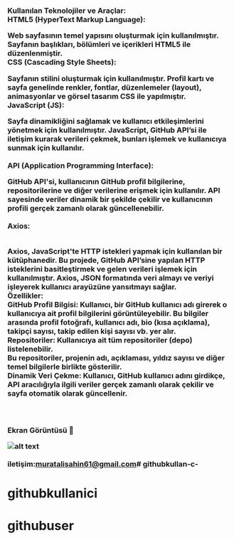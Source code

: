 <h3>
Kullanılan Teknolojiler ve Araçlar:<br>
HTML5 (HyperText Markup Language):<br>

Web sayfasının temel yapısını oluşturmak için kullanılmıştır. Sayfanın başlıkları, bölümleri ve içerikleri HTML5 ile düzenlenmiştir.<br>
CSS (Cascading Style Sheets):<br>

Sayfanın stilini oluşturmak için kullanılmıştır. Profil kartı ve sayfa genelinde renkler, fontlar, düzenlemeler (layout), animasyonlar ve görsel tasarım CSS ile yapılmıştır.<br>
JavaScript (JS):<br>

Sayfa dinamikliğini sağlamak ve kullanıcı etkileşimlerini yönetmek için kullanılmıştır. JavaScript, GitHub API’si ile iletişim kurarak verileri çekmek, bunları işlemek ve kullanıcıya sunmak için kullanılır.<br><br>
API (Application Programming Interface):<br>

GitHub API'si, kullanıcının GitHub profil bilgilerine, repositorilerine ve diğer verilerine erişmek için kullanılır. API sayesinde veriler dinamik bir şekilde çekilir ve kullanıcının profili gerçek zamanlı olarak güncellenebilir.<br><br>
Axios:<br><br>

Axios, JavaScript'te HTTP istekleri yapmak için kullanılan bir kütüphanedir. Bu projede, GitHub API’sine yapılan HTTP isteklerini basitleştirmek ve gelen verileri işlemek için kullanılmıştır. Axios, JSON formatında veri almayı ve veriyi işleyerek kullanıcı arayüzüne yansıtmayı sağlar.<br>
Özellikler:<br>
GitHub Profil Bilgisi: Kullanıcı, bir GitHub kullanıcı adı girerek o kullanıcıya ait profil bilgilerini görüntüleyebilir. Bu bilgiler arasında profil fotoğrafı, kullanıcı adı, bio (kısa açıklama), takipçi sayısı, takip edilen kişi sayısı vb. yer alır.<br>
Repositoriler: Kullanıcıya ait tüm repositoriler (depo) listelenebilir.<br>
Bu repositoriler, projenin adı, açıklaması, yıldız sayısı ve diğer temel bilgilerle birlikte gösterilir.<br>
Dinamik Veri Çekme: Kullanıcı, GitHub kullanıcı adını girdikçe, API aracılığıyla ilgili veriler gerçek zamanlı olarak çekilir ve sayfa otomatik olarak güncellenir.<br>
<h3><br><br>
Ekran Görüntüsü 🎥<br>

![alt text](bandicam2025-01-2216-29-56-906-ezgif.com-crop.gif)
<br><br>
iletişim:muratalisahin61@gmail.com# githubkullan-c-
# githubkullanici
# githubuser
